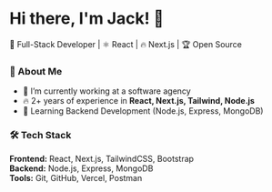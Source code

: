 # Hi there, I'm Jack! 👋  
🚀 Full-Stack Developer | ⚛️ React | 🔥 Next.js | 🏆 Open Source  

### 🚀 About Me  
- 🏢 I’m currently working at a software agency  
- 🔥 2+ years of experience in **React, Next.js, Tailwind, Node.js**  
- 📌 Learning Backend Development (Node.js, Express, MongoDB)  

### 🛠 Tech Stack  
**Frontend:** React, Next.js, TailwindCSS, Bootstrap  
**Backend:** Node.js, Express, MongoDB  
**Tools:** Git, GitHub, Vercel, Postman  

